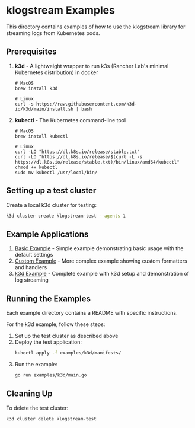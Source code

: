 # klogstream Examples

This directory contains examples of how to use the klogstream library for streaming logs from Kubernetes pods.

## Prerequisites

1. **k3d** - A lightweight wrapper to run k3s (Rancher Lab's minimal Kubernetes distribution) in docker
   ```
   # MacOS
   brew install k3d
   
   # Linux
   curl -s https://raw.githubusercontent.com/k3d-io/k3d/main/install.sh | bash
   ```

2. **kubectl** - The Kubernetes command-line tool
   ```
   # MacOS
   brew install kubectl
   
   # Linux
   curl -LO "https://dl.k8s.io/release/stable.txt"
   curl -LO "https://dl.k8s.io/release/$(curl -L -s https://dl.k8s.io/release/stable.txt)/bin/linux/amd64/kubectl"
   chmod +x kubectl
   sudo mv kubectl /usr/local/bin/
   ```

## Setting up a test cluster

Create a local k3d cluster for testing:

```bash
k3d cluster create klogstream-test --agents 1
```

## Example Applications

1. [Basic Example](./basic/) - Simple example demonstrating basic usage with the default settings
2. [Custom Example](./custom/) - More complex example showing custom formatters and handlers
3. [k3d Example](./k3d/) - Complete example with k3d setup and demonstration of log streaming

## Running the Examples

Each example directory contains a README with specific instructions.

For the k3d example, follow these steps:

1. Set up the test cluster as described above
2. Deploy the test application:
   ```bash
   kubectl apply -f examples/k3d/manifests/
   ```
3. Run the example:
   ```bash
   go run examples/k3d/main.go
   ```

## Cleaning Up

To delete the test cluster:

```bash
k3d cluster delete klogstream-test
```